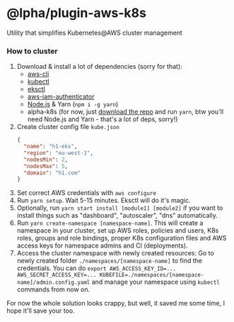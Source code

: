 # @lpha/plugin-aws-k8s
Utility that simplifies Kubernetes@AWS cluster management

### How to cluster

1. Download & install a lot of dependencies (sorry for that):
   * [aws-cli](https://aws.amazon.com/cli/)
   * [kubectl](https://kubernetes.io/docs/tasks/tools/install-kubectl/)
   * [eksctl](https://eksctl.io)
   * [aws-iam-authenticator](https://docs.aws.amazon.com/eks/latest/userguide/configure-kubectl.html)
   * [Node.js](https://nodejs.org/) & Yarn (`npm i -g yarn`)
   * alpha-k8s (for now, just [download the repo](https://github.com/headline-1/alpha-k8s/archive/master.zip) and run `yarn`, btw you'll need Node.js and Yarn - that's a lot of deps, sorry!)
2. Create cluster config file `kube.json`
    ```json
    {
      "name": "h1-eks",
      "region": "eu-west-1",
      "nodesMin": 2,
      "nodesMax": 5,
      "domain": "h1.com"
    }
    ```
3. Set correct AWS credentials with `aws configure`
4. Run `yarn setup`. Wait 5-15 minutes. Eksctl will do it's magic.
5. Optionally, run `yarn start install [module1] [module2]` if you want to install things such as "dashboard", "autoscaler", "dns" automatically.
6. Run `yarn create-namespace [namespace-name]`. This will create a namespace in your cluster, set up AWS roles, policies and users, K8s roles, groups and role bindings, proper K8s configuration files and AWS access keys for namespace admins and CI (deployments).
7. Access the cluster namespace with newly created resources: Go to newly created folder `./namespaces/[namespace-name]` to find the credentials. You can do `export AWS_ACCESS_KEY_ID=... AWS_SECRET_ACCESS_KEY=... KUBEFILE=./namespaces/[namespace-name]/admin.config.yaml` and manage your namespace using `kubectl` commands from now on.

For now the whole solution looks crappy, but well, it saved me some time, I hope it'll save your too.
